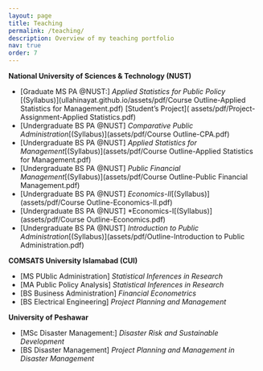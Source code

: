 ```yaml
---
layout: page
title: Teaching
permalink: /teaching/
description: Overview of my teaching portfolio
nav: true
order: 7 
---
```


**National University of Sciences & Technology (NUST)**
*  [Graduate MS PA @NUST:] *Applied Statistics for Public Policy* [(Syllabus)](ullahinayat.github.io/assets/pdf/Course Outline-Applied Statistics for Management.pdf)  [Student’s Project]( assets/pdf/Project-Assignment-Applied Statistics.pdf)
*  [Undergraduate BS PA @NUST] *Comparative Public Administration*[(Syllabus)](assets/pdf/Course Outline-CPA.pdf) 
*  [Undergraduate BS PA @NUST] *Applied Statistics for Management*[(Syllabus)](assets/pdf/Course Outline-Applied Statistics for Management.pdf) 
*  [Undergraduate BS PA @NUST] *Public Financial Management*[(Syllabus)](assets/pdf/Course Outline-Public Financial Management.pdf)  
*  [Undergraduate BS PA @NUST] *Economics-II*[(Syllabus)](assets/pdf/Course Outline-Economics-II.pdf)  
*  [Undergraduate BS PA @NUST] *Economics-I[(Syllabus)](assets/pdf/Course Outline-Economics.pdf) 
*  [Undergraduate BS PA @NUST] *Introduction to Public Administration*[(Syllabus)](assets/pdf/Outline-Introduction to Public Administration.pdf)  

**COMSATS University Islamabad (CUI)**
*  [MS PUblic Administration] *Statistical Inferences in Research* 
*  [MA Public Policy Analysis] *Statistical Inferences in Research*
*  [BS Business Administration] *Financial Econometrics* 
*  [BS Electrical Engineering] *Project Planning and Management*

**University of Peshawar** 
*  [MSc Disaster Management:] *Disaster Risk and Sustainable Development*
*  [BS Disaster Management]   *Project Planning and Management in Disaster Management*

